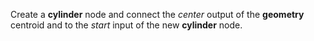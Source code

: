 Create a **cylinder** node and connect the *center* output of the **geometry** centroid and to the *start* input of the new **cylinder** node.